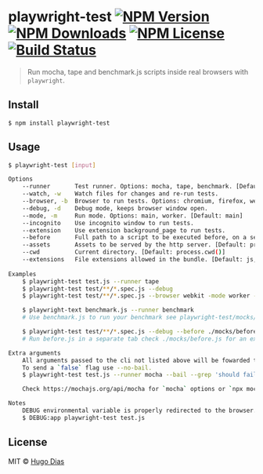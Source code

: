 # playwright-test [![NPM Version](https://img.shields.io/npm/v/playwright-test.svg)](https://www.npmjs.com/package/playwright-test) [![NPM Downloads](https://img.shields.io/npm/dt/playwright-test.svg)](https://www.npmjs.com/package/playwright-test) [![NPM License](https://img.shields.io/npm/l/playwright-test.svg)](https://www.npmjs.com/package/playwright-test) [![Build Status](https://travis-ci.org/hugomrdias/playwright-test.svg?branch=master)](https://travis-ci.org/hugomrdias/playwright-test)

> Run mocha, tape and benchmark.js scripts inside real browsers with `playwright`.


## Install

```
$ npm install playwright-test
```


## Usage

```bash
$ playwright-test [input]

Options
    --runner       Test runner. Options: mocha, tape, benchmark. [Default: mocha]
    --watch, -w    Watch files for changes and re-run tests.
    --browser, -b  Browser to run tests. Options: chromium, firefox, webkit. [Default: chromium]
    --debug, -d    Debug mode, keeps browser window open.
    --mode, -m     Run mode. Options: main, worker. [Default: main]
    --incognito    Use incognito window to run tests.
    --extension    Use extension background_page to run tests.
    --before       Full path to a script to be executed before, on a separate tab.
    --assets       Assets to be served by the http server. [Default: process.cwd()]
    --cwd          Current directory. [Default: process.cwd()]
    --extensions   File extensions allowed in the bundle. [Default: js,cjs,mjs]
    
Examples
    $ playwright-test test.js --runner tape
    $ playwright-test test/**/*.spec.js --debug
    $ playwright-test test/**/*.spec.js --browser webkit -mode worker --incognito --debug

    $ playwright-text benchmark.js --runner benchmark
    # Use benchmark.js to run your benchmark see playwright-test/mocks/benchmark.js for an example.

    $ playwright-test test/**/*.spec.js --debug --before ./mocks/before.js
    # Run before.js in a separate tab check ./mocks/before.js for an example. Important: You need to call \`self.pwTestController.beforeEnd()\`, if you want the main tab to wait for the before script.

Extra arguments
    All arguments passed to the cli not listed above will be fowarded to the runner.
    To send a `false` flag use --no-bail.
    $ playwright-test test.js --runner mocha --bail --grep 'should fail'

    Check https://mochajs.org/api/mocha for `mocha` options or `npx mocha --help`.

Notes
    DEBUG environmental variable is properly redirected to the browser. If you use 'debug' package for logs the following example will work as you expect. 
    $ DEBUG:app playwright-test test.js 
```


## License

MIT © [Hugo Dias](http://hugodias.me)
